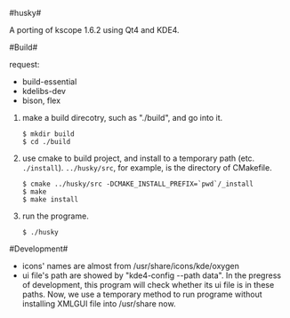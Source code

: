 #husky#

A porting of kscope 1.6.2 using Qt4 and KDE4.

#Build#

request:
- build-essential
- kdelibs-dev
- bison, flex

1. make a build direcotry, such as "./build", and go into it.
    ```shell
    $ mkdir build
    $ cd ./build
    ```

2. use cmake to build project, and install to a temporary path (etc. `./install`). 
   `../husky/src`, for example, is the directory of CMakefile.
    ```shell
    $ cmake ../husky/src -DCMAKE_INSTALL_PREFIX=`pwd`/_install
    $ make
    $ make install
    ```
    
3. run the programe.
    ```shell
    $ ./husky
    ```

#Development#

- icons' names are almost from /usr/share/icons/kde/oxygen
- ui file's path are showed by "kde4-config --path data".
  In the pregress of development, this program will check whether its ui file is in these paths.
  Now, we use a temporary method to run programe without installing XMLGUI file into /usr/share now.

